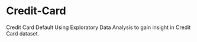 # Credit-Card
Credit Card Default
Using Exploratory Data Analysis to gain insight in Credit Card dataset.
